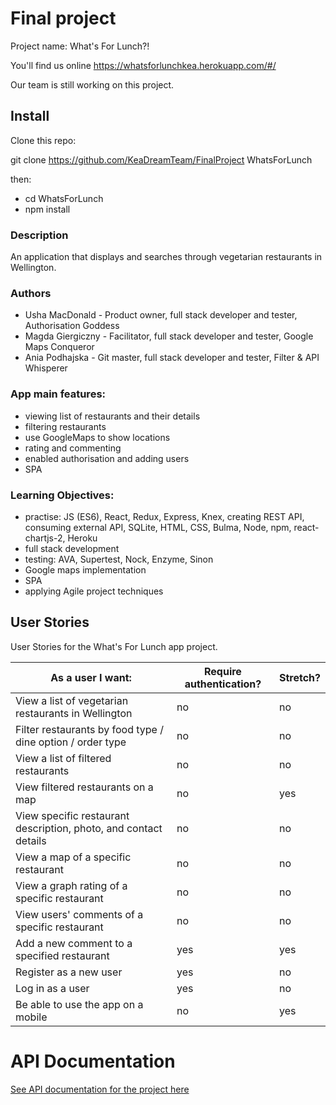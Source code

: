 # Final project

Project name: What's For Lunch?!

You'll find us online https://whatsforlunchkea.herokuapp.com/#/

Our team is still working on this project.

## Install

Clone this repo:

git clone https://github.com/KeaDreamTeam/FinalProject WhatsForLunch

then:
- cd WhatsForLunch
- npm install

### Description

An application that displays and searches through vegetarian restaurants in Wellington.

### Authors

- Usha MacDonald - Product owner, full stack developer and tester, Authorisation Goddess
- Magda Giergiczny - Facilitator, full stack developer and tester, Google Maps Conqueror
- Ania Podhajska - Git master, full stack developer and tester, Filter & API Whisperer

### App main features:

- viewing list of restaurants and their details
- filtering restaurants
- use GoogleMaps to show locations
- rating and commenting
- enabled authorisation and adding users
- SPA

### Learning Objectives:

- practise: JS (ES6), React, Redux, Express, Knex, creating REST API, consuming external API, SQLite, HTML, CSS, Bulma, Node, npm, react-chartjs-2, Heroku
- full stack development
- testing: AVA, Supertest, Nock, Enzyme, Sinon
- Google maps implementation
- SPA
- applying Agile project techniques

## User Stories

User Stories for the What's For Lunch app project.

| As a user I want: | Require authentication? | Stretch? |
| ------ | -------- | -------- |
| View a list of vegetarian restaurants in Wellington | no | no |
| Filter restaurants by food type / dine option / order type | no | no |
| View a list of filtered restaurants | no | no |
| View filtered restaurants on a map  | no | yes |
| View specific restaurant description, photo, and contact details | no | no |
| View a map of a specific restaurant  | no | no |
| View a graph rating of a specific restaurant  | no | no |
| View users' comments of a specific restaurant | no | no |
| Add a new comment to a specified restaurant  | yes | yes |
| Register as a new user  | yes | no |
| Log in as a user | yes | no |
| Be able to use the app on a mobile | no | yes |


# API Documentation
[See API documentation for the project here](https://github.com/KeaDreamTeam/Planning/blob/master/API-Documentation.md)
